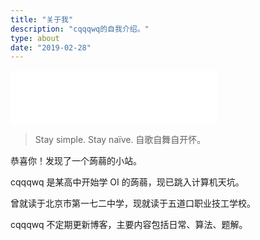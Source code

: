 ```yaml
---
title: "关于我"
description: "cqqqwq的自我介绍。"
type: about
date: "2019-02-28"
---
```


<iframe frameborder="no"  border="0" marginwidth="0" marginheight="0" width=330 height=86 src="//music.163.com/outchain/player?type=2&id=429460239&auto=0&height=66"></iframe> 

> Stay simple. Stay naïve.
> 自歌自舞自开怀。

恭喜你！发现了一个蒟蒻的小站。

cqqqwq 是某高中开始学 OI 的蒟蒻，现已跳入计算机天坑。

曾就读于北京市第一七二中学，现就读于五道口职业技工学校。

cqqqwq 不定期更新博客，主要内容包括日常、算法、题解。




